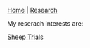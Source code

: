 [Home](riddaali.github.io) |  [Research](riddaali.github.io/research)

My reserach interests are:  


[Sheep Trials](www.google.com)
